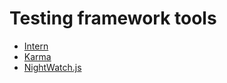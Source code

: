 # Testing framework tools

* [Intern](https://theintern.github.io/)
* [Karma](http://karma-runner.github.io/0.8/index.html)
* [NightWatch.js](http://nightwatchjs.org/)















































